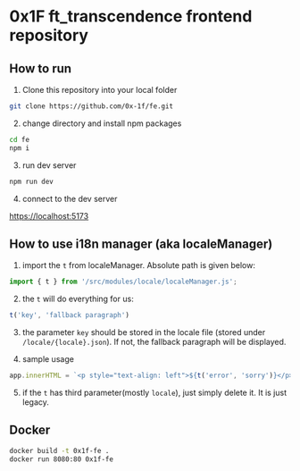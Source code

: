 # 0x1F ft_transcendence frontend repository

## How to run

1. Clone this repository into your local folder
```bash
git clone https://github.com/0x-1f/fe.git
```

2. change directory and install npm packages
```bash
cd fe
npm i
```

3. run dev server
```bash
npm run dev
```

4. connect to the dev server

[https://localhost:5173](https://localhost:5173)

## How to use i18n manager (aka localeManager)

1. import the `t` from localeManager. Absolute path is given below:
```js
import { t } from '/src/modules/locale/localeManager.js';
```

2. the `t` will do everything for us:
```js
t('key', 'fallback paragraph')
```

3. the parameter `key` should be stored in the locale file (stored under `/locale/{locale}.json`). If not, the fallback paragraph will be displayed.

4. sample usage
```javascript
app.innerHTML = `<p style="text-align: left">${t('error', 'sorry')}</p>`
```

5. if the `t` has third parameter(mostly `locale`), just simply delete it. It is just legacy.

## Docker

```bash
docker build -t 0x1f-fe .
docker run 8080:80 0x1f-fe
```